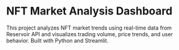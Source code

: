 # NFT Market Analysis Dashboard

This project analyzes NFT market trends using real-time data from Reservoir API and visualizes trading volume, price trends, and user behavior. Built with Python and Streamlit.
